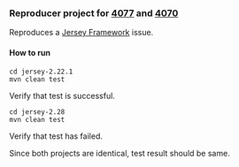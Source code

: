 ### Reproducer project for [4077](https://github.com/eclipse-ee4j/jersey/issues/4077) and [4070](https://github.com/eclipse-ee4j/jersey/issues/4070)
Reproduces a [Jersey Framework](https://github.com/eclipse-ee4j/jersey/) issue.
#### How to run
```
cd jersey-2.22.1
mvn clean test
```

Verify that test is successful.
```
cd jersey-2.28
mvn clean test
```
Verify that test has failed.

Since both projects are identical, test result should be same.